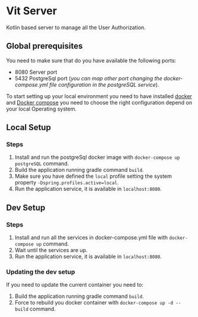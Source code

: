 # Vit Server

Kotlin based server to manage all the User Authorization.

## Global prerequisites
You need to make sure that do you have available the following ports:
* 8080 Server port
* 5432 PostgreSql port (*you can map other port changing the docker-compose.yml file configuration in the postgreSQL service*).

To start setting up your local environment you need to have installed [docker](https://docs.docker.com/get-docker/) and [Docker compose](https://docs.docker.com/compose/) you need to choose the right configuration depend on your local Operating system.

## Local Setup
### Steps
1. Install and run the postgreSql docker image with `docker-compose up postgreSQL` command.
2. Build the application running gradle command `build`. 
3. Make sure you have defined the `local` profile setting the system property `-Dspring.profiles.active=local`.
4. Run the application service, it is available in `localhost:8080`.

## Dev Setup
### Steps
1. Install and run all the services in docker-compose.yml file with `docker-compose up` command.
2. Wait until the services are up.
3. Run the application service, it is available in `localhost:8080`.

### Updating the dev setup
If you need to update the current container you need to:
1. Build the application running gradle command `build`.
2. Force to rebuild you docker container with `docker-compose up -d --build` command.

